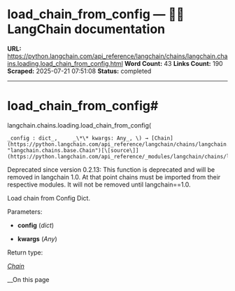 # load_chain_from_config — 🦜🔗 LangChain  documentation

**URL:** https://python.langchain.com/api_reference/langchain/chains/langchain.chains.loading.load_chain_from_config.html
**Word Count:** 43
**Links Count:** 190
**Scraped:** 2025-07-21 07:51:08
**Status:** completed

---

# load\_chain\_from\_config\#

langchain.chains.loading.load\_chain\_from\_config\(

    _config : dict_,     _\*\* kwargs: Any_, \) → [Chain](https://python.langchain.com/api_reference/langchain/chains/langchain.chains.base.Chain.html#langchain.chains.base.Chain "langchain.chains.base.Chain")[\[source\]](https://python.langchain.com/api_reference/_modules/langchain/chains/loading.html#load_chain_from_config)\#     

Deprecated since version 0.2.13: This function is deprecated and will be removed in langchain 1.0. At that point chains must be imported from their respective modules. It will not be removed until langchain==1.0.

Load chain from Config Dict.

Parameters:     

  * **config** \(_dict_\)

  * **kwargs** \(_Any_\)

Return type:     

[_Chain_](https://python.langchain.com/api_reference/langchain/chains/langchain.chains.base.Chain.html#langchain.chains.base.Chain "langchain.chains.base.Chain")

__On this page